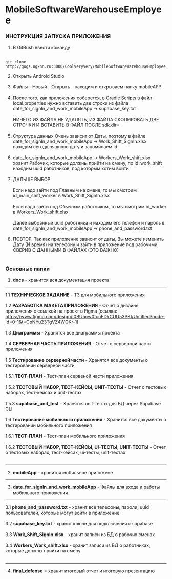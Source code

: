 # MobileSoftwareWarehouseEmployee
### ИНСТРУКЦИЯ ЗАПУСКА ПРИЛОЖЕНИЯ

1. В GitBush ввести команду <br /> <br />
```
git clone http://gogs.ngknn.ru:3000/CoolVeryVery/MobileSoftwareWarehouseEmployee.git
```  
2. Открыть Android Studio <br /> <br />
3. Файлы - Новый - Открыть - находим и открываем папку mobileAPP <br /> <br />
4. После того, как приложения соберется, в Gradle Scripts в файл local.properties нужно вставить две строки из файла date_for_signIn_and_work_mobileApp -> supabase_key.txt <br /> <br />
НИЧЕГО ИЗ ФАЙЛА НЕ УДАЛЯТЬ, ИЗ ФАЙЛА СКОПИРОВАТЬ ДВЕ СТРОЧКИ И ВСТАВИТЬ В ФАЙЛ ПОСЛЕ sdk.dir=<br /> <br />
5. Структура данных Очень зависит от Даты, поэтому в файле date_for_signIn_and_work_mobileApp -> Work_Shift_SignIn.xlsx находим сегодшняшнюю дату и запоминаем id <br /> <br />
6. date_for_signIn_and_work_mobileApp -> Workers_Work_shift.xlsx хранит Рабочих, которые должны прийти на смену, по id_work_shift находим uuid работников, под которым хотим войти <br /> <br />
7. ДАЛЬШЕ ВЫБОР <br /> <br />
Если надо зайти под Главным на смене, то мы смотрим id_main_shift_worker в Work_Shift_SignIn.xlsx <br /> <br />
Если надо зайти под Обычным работником, то мы смотрим id_worker в Workers_Work_shift.xlsx <br /> <br />
Далее выбранный uuid работника и находим его телефон и пароль в date_for_signIn_and_work_mobileApp -> phone_and_password.txt<br /> <br />
8. ПОВТОР. Так как приложение зависит от даты, Вы можете изменить Дату (И время) на телефону и зайти в приложение под рабочими, СВЕРИВ С ДАННЫМИ В ФАЙЛАХ (ЭТО ВАЖНО)<br /> <br />

### Основные папки

1. **docs** - хранится вся документация проекта


-----


1.1 **ТЕХНИЧЕСКОЕ ЗАДАНИЕ** - ТЗ для мобильного приложения <br /> <br />
1.2 **РАЗРАБОТКА МАКЕТА ПРИЛОЖЕНИЯ** - Отчет о дизайне приложения с ссылкой на проект в Figma (ссылка: https://www.figma.com/design/I0BU5cw0tcnEDkCUU53PKI/Untitled?node-id=0-1&t=CpNYu23TgVZ4WGKr-1) <br /> <br />
1.3 **Диаграммы** - Хранятся все диаграммы проекта <br /> <br />
1.4 **СЕРВЕРНАЯ ЧАСТЬ ПРИЛОЖЕНИЯ** - Отчет о серверной части приложения <br /> <br />
1.5 **Тестирование серверной части** - Хранятся все документы о тестировании серверной части <br /> <br />
1.5.1 **ТЕСТ-ПЛАН** - Тест-план сервеной части приложения <br /> <br />
1.5.2 **ТЕСТОВЫЙ НАБОР, ТЕСТ-КЕЙСЫ, UNIT-ТЕСТЫ** - Отчет о тестовых наборах, тест-кейсах и unit-тестах<br /> <br />
1.5.3 **supabase_unit_test** - Хранятся unit-тесты для БД через Supabase CLI <br /> <br />
1.6 **Тестирование мобильного приложения** - Хранится все документы о тестировании мобильного приложения<br /> <br />
1.6.1 **ТЕСТ-ПЛАН** - Тест-план мобильного приложения <br /> <br />
1.6.2 **ТЕСТОВЫЙ НАБОР, ТЕСТ-КЕЙСЫ, UI-ТЕСТЫ, UNIT-ТЕСТЫ** - Отчет о тестовых наборах, тест-кейсах, ui-тесты, unit-тестах<br /> <br />


-----


2. **mobileApp** - хранится мобильное приложене 


-----


3. **date_for_signIn_and_work_mobileApp** - Файлы для входа и работы мобильного приложения


-----


3.1 **phone_and_password.txt** - хранит все телефоны, пароли, uuid пользователей, которые могут войти в приложение <br /> <br />
3.2 **supabase_key.txt** - хранит ключи для подключения к supabase <br /> <br />
3.3 **Work_Shift_SignIn.xlsx** - хранит записи из БД о рабочих сменах <br /> <br />
3.4 **Workers_Work_shift.xlsx** - хранит записи из БД о работниках, которые должны прийти на смену <br /> <br />


-----


4. **final_defense** = хранит итоговый отчет и итоговую презентацию
